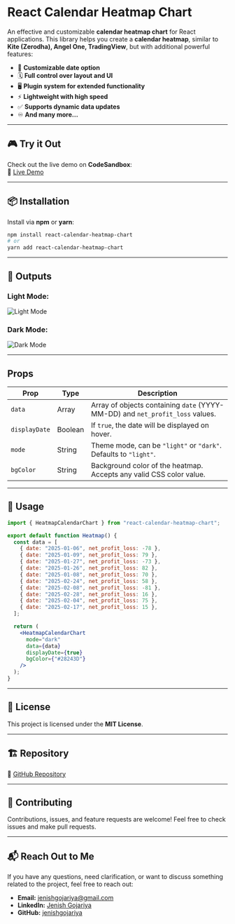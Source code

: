 # React Calendar Heatmap Chart

An effective and customizable **calendar heatmap chart** for React applications. This library helps you create a **calendar heatmap**, similar to **Kite (Zerodha), Angel One, TradingView**, but with additional powerful features:

- 🔀 **Customizable date option**
- 🗓️ **Full control over layout and UI**
- 🖥️ **Plugin system for extended functionality**
- ⚡ **Lightweight with high speed**
- ✅ **Supports dynamic data updates**
- ♾️ **And many more...**

---

## 🎮 Try it Out

Check out the live demo on **CodeSandbox**:  
🔗 [Live Demo](https://codesandbox.io/p/devbox/6w2j62)

---

## 📦 Installation

Install via **npm** or **yarn**:

```sh
npm install react-calendar-heatmap-chart
# or
yarn add react-calendar-heatmap-chart
```

---

## 📸 Outputs

### Light Mode:

![Light Mode](https://res.cloudinary.com/du6xxru25/image/upload/v1741261945/light_okam2w.png)

### Dark Mode:

![Dark Mode](https://res.cloudinary.com/du6xxru25/image/upload/v1741261940/dark_urzqoi.png)

---

## Props

| Prop          | Type    | Description                                                                   |
| ------------- | ------- | ----------------------------------------------------------------------------- |
| `data`        | Array   | Array of objects containing `date` (YYYY-MM-DD) and `net_profit_loss` values. |
| `displayDate` | Boolean | If `true`, the date will be displayed on hover.                               |
| `mode`        | String  | Theme mode, can be `"light"` or `"dark"`. Defaults to `"light"`.              |
| `bgColor`     | String  | Background color of the heatmap. Accepts any valid CSS color value.           |

---

## 🚀 Usage

```jsx
import { HeatmapCalendarChart } from "react-calendar-heatmap-chart";

export default function Heatmap() {
  const data = [
    { date: "2025-01-06", net_profit_loss: -78 },
    { date: "2025-01-09", net_profit_loss: 79 },
    { date: "2025-01-27", net_profit_loss: -73 },
    { date: "2025-01-26", net_profit_loss: 82 },
    { date: "2025-01-08", net_profit_loss: 70 },
    { date: "2025-02-24", net_profit_loss: 58 },
    { date: "2025-02-08", net_profit_loss: -81 },
    { date: "2025-02-28", net_profit_loss: 16 },
    { date: "2025-02-04", net_profit_loss: 75 },
    { date: "2025-02-17", net_profit_loss: 15 },
  ];

  return (
    <HeatmapCalendarChart
      mode="dark"
      data={data}
      displayDate={true}
      bgColor={"#28243D"}
    />
  );
}
```

---

## 📜 License

This project is licensed under the **MIT License**.

---

## 🏗️ Repository

🔗 [GitHub Repository](https://github.com/jenishgojariya/react-calendar-heatmap.git)

---

## 🤝 Contributing

Contributions, issues, and feature requests are welcome! Feel free to check issues and make pull requests.

---

## 📬 Reach Out to Me

If you have any questions, need clarification, or want to discuss something related to the project, feel free to reach out:

- **Email:** jenishgojariya@gmail.com
- **LinkedIn:** [Jenish Gojariya](https://www.linkedin.com/in/jenish-gojariya)
- **GitHub:** [jenishgojariya](https://github.com/jenishgojariya)
